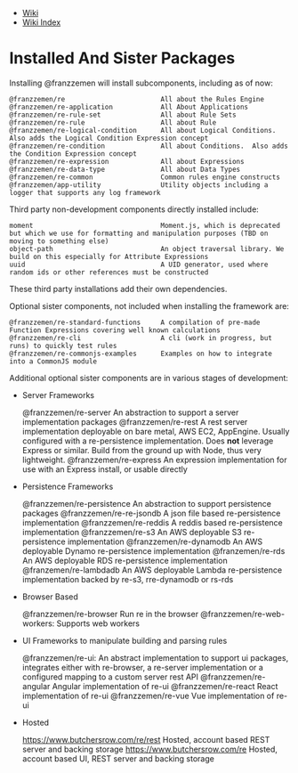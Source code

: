 - [Wiki](./ts-src/wiki.md)
- [Wiki Index](./WikiIndex.md)

# Installed And Sister Packages

Installing @franzzemen will install subcomponents, including as of now:

    @franzzemen/re                        All about the Rules Engine
    @franzzemen/re-application            All About Applications
    @franzzemen/re-rule-set               All about Rule Sets
    @franzzemen/re-rule                   All about Rule
    @franzzemen/re-logical-condition      All about Logical Conditions. Also adds the Logical Condition Expression concept
    @franzzemen/re-condition              All about Conditions.  Also adds the Condition Expression concept
    @franzzemen/re-expression             All about Expressions
    @franzzemen/re-data-type              All about Data Types
    @franzzemen/re-common                 Common rules engine constructs
    @franzzemen/app-utility               Utility objects including a logger that supports any log framework

Third party non-development components directly installed include:

    moment                                Moment.js, which is deprecated but which we use for formatting and manipulation purposes (TBD on moving to something else)
    object-path                           An object traversal library. We build on this especially for Attribute Expressions
    uuid                                  A UID generator, used where random ids or other references must be constructed

These third party installations add their own dependencies.

Optional sister components, not included when installing the framework are:

    @franzzemen/re-standard-functions     A compilation of pre-made Function Expressions covering well known calculations
    @franzzemen/re-cli                    A cli (work in progress, but runs) to quickly test rules
    @franzzemen/re-commonjs-examples      Examples on how to integrate into a CommonJS module

Additional optional sister components are in various stages of development:

- Server Frameworks


    @franzzemen/re-server                 An abstraction to support a server implementation packages
    @franzzemen/re-rest                   A rest server implementation deployable on bare metal, AWS EC2, AppEngine. Usually configured with a re-persistence implementation.  Does **not** leverage Express or similar. Build from the ground up with Node, thus very lightweight.
    @franzzemen/re-express                An expression implementation for use with an Express install, or usable directly


- Persistence Frameworks


    @franzzemen/re-persistence            An abstraction to support persistence packages
    @franzzemen/re-re-jsondb              A json file based re-persistence implementation
    @franzzemen/re-reddis                 A reddis based re-persistence implementation
    @franzzemen/re-s3                     An AWS deployable S3 re-persistence implementation
    @franzzemen/re-dynamodb               An AWS deployable Dynamo re-persistence implementation
    @franzemen/re-rds                     An AWS deployable RDS re-persistence implementation
    @franzemen/re-lambdadb                An AWS deployable Lambda re-persistence implementation backed by re-s3, rre-dynamodb or rs-rds


- Browser Based


    @franzzemen/re-browser                Run re in the browser
    @franzzemen/re-web-workers:           Supports web workers


- UI Frameworks to manipulate building and parsing rules


    @franzzemen/re-ui:                    An abstract implementation to support ui packages, integrates either with re-browser, a re-server implementation or a configured mapping to a custom server rest API
    @franzzemen/re-angular                Angular implementation of re-ui
    @franzzemen/re-react                  React implementation of re-ui
    @franzzemen/re-vue                    Vue implementation of re-ui


- Hosted


    https://www.butchersrow.com/re/rest   Hosted, account based REST server and backing storage
    https://www.butchersrow.com/re        Hosted, account based UI, REST server and backing storage
